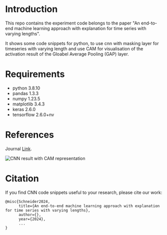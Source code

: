 # Introduction
This repo contains the experiment code belongs to the paper "An end-to-end machine learning approach with explanation for time series with varying lengths".

It shows some code snippets for python, to use cnn with masking layer for timeseries with varying length and use CAM for visualisation of the activation result of the Gloabel Average Pooling (GAP) layer.

# Requirements
- python                        3.8.10
- pandas                        1.3.3
- numpy                         1.23.5
- matplotlib                    3.4.3
- keras                         2.6.0
- tensorflow                    2.6.0+nv

# References
Journal [Link](https://example.com/ "Optionaler Linktitel").

![CNN result with CAM representation](https://example.com/bild.jpg)

# Citation
If you find CNN code snippets useful to your research, please cite our work:
```
@misc{Schneider2024,
      title={An end-to-end machine learning approach with explanation for time series with varying lengths}, 
      author={},
      year={2024},
      ...
}
```
